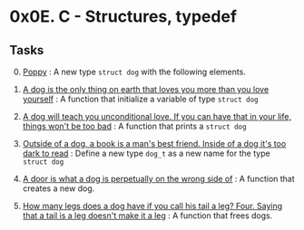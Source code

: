 # 0x0E. C - Structures, typedef

## Tasks

0. [Poppy](./dog.h) : A new type `struct dog` with the following elements.
	
1. [A dog is the only thing on earth that loves you more than you love yourself](./1-init_dog.c) : A function that initialize a variable of type `struct dog`

2. [A dog will teach you unconditional love. If you can have that in your life, things won't be too bad](./2-print_dog.c) : A function that prints a `struct dog`

3. [Outside of a dog, a book is a man's best friend. Inside of a dog it's too dark to read](./dog.h) : Define a new type `dog_t` as a new name for the type `struct dog`

4. [A door is what a dog is perpetually on the wrong side of](./4-new_dog.c) : A function that creates a new dog.

5. [How many legs does a dog have if you call his tail a leg? Four. Saying that a tail is a leg doesn't make it a leg](./5-free_dog.c) : A function that frees dogs.
